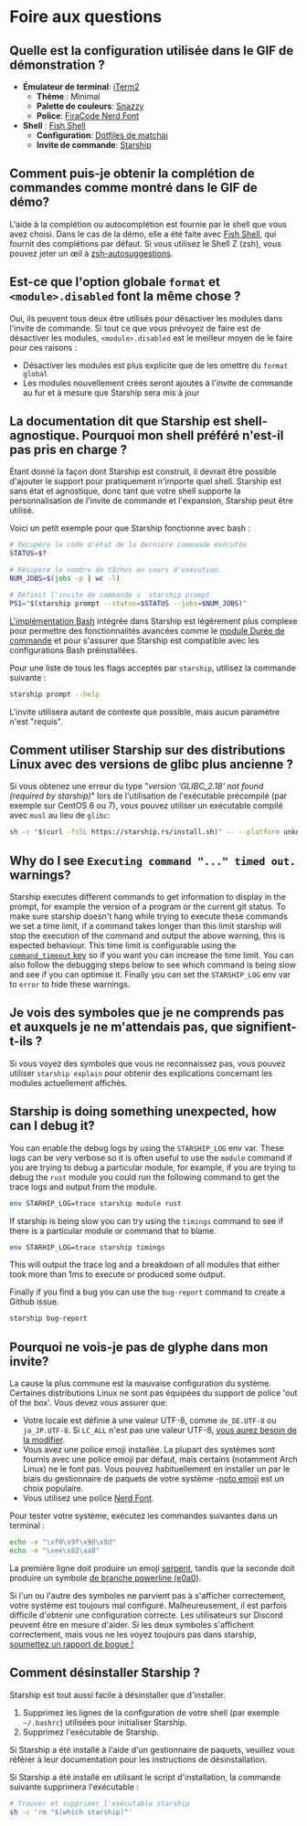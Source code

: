 # Foire aux questions

## Quelle est la configuration utilisée dans le GIF de démonstration ?

- **Émulateur de terminal**: [iTerm2](https://iterm2.com/)
  - **Thème** : Minimal
  - **Palette de couleurs**: [Snazzy](https://github.com/sindresorhus/iterm2-snazzy)
  - **Police**: [FiraCode Nerd Font](https://www.nerdfonts.com/font-downloads)
- **Shell** : [Fish Shell](https://fishshell.com/)
  - **Configuration**: [Dotfiles de matchai](https://github.com/matchai/dotfiles/blob/b6c6a701d0af8d145a8370288c00bb9f0648b5c2/.config/fish/config.fish)
  - **Invite de commande**: [Starship](https://starship.rs/)

## Comment puis-je obtenir la complétion de commandes comme montré dans le GIF de démo?

L'aide à la complétion ou autocomplétion est fournie par le shell que vous avez choisi. Dans le cas de la démo, elle a été faite avec [Fish Shell](https://fishshell.com/), qui fournit des complétions par défaut. Si vous utilisez le Shell Z (zsh), vous pouvez jeter un œil à [zsh-autosuggestions](https://github.com/zsh-users/zsh-autosuggestions).

## Est-ce que l'option globale `format` et `<module>.disabled` font la même chose ?

Oui, ils peuvent tous deux être utilisés pour désactiver les modules dans l'invite de commande. Si tout ce que vous prévoyez de faire est de désactiver les modules, `<module>.disabled` est le meilleur moyen de le faire pour ces raisons :

- Désactiver les modules est plus explicite que de les omettre du `format global`
- Les modules nouvellement créés seront ajoutés à l'invite de commande au fur et à mesure que Starship sera mis à jour

## La documentation dit que Starship est shell-agnostique. Pourquoi mon shell préféré n'est-il pas pris en charge ?

Étant donné la façon dont Starship est construit, il devrait être possible d'ajouter le support pour pratiquement n'importe quel shell. Starship est sans état et agnostique, donc tant que votre shell supporte la personnalisation de l'invite de commande et l'expansion, Starship peut être utilisé.

Voici un petit exemple pour que Starship fonctionne avec bash :

```sh
# Récupère le code d'état de la dernière commande exécutée
STATUS=$?

# Récupère le nombre de tâches en cours d'exécution.
NUM_JOBS=$(jobs -p | wc -l)

# Définit l'invite de commande a `starship prompt`
PS1="$(starship prompt --status=$STATUS --jobs=$NUM_JOBS)"
```

[L'implémentation Bash](https://github.com/starship/starship/blob/master/src/init/starship.bash) intégrée dans Starship est légèrement plus complexe pour permettre des fonctionnalités avancées comme le [module Durée de commande](https://starship.rs/config/#command-duration) et pour s'assurer que Starship est compatible avec les configurations Bash préinstallées.

Pour une liste de tous les flags acceptés par `starship`, utilisez la commande suivante :

```sh
starship prompt --help
```

L'invite utilisera autant de contexte que possible, mais aucun paramètre n'est "requis".

## Comment utiliser Starship sur des distributions Linux avec des versions de glibc plus ancienne ?

Si vous obtenez une erreur du type "_version 'GLIBC_2.18' not found (required by starship)_" lors de l'utilisation de l'exécutable précompilé (par exemple sur CentOS 6 ou 7), vous pouvez utiliser un exécutable compilé avec `musl` au lieu de `glibc`:

```sh
sh -c "$(curl -fsSL https://starship.rs/install.sh)" -- --platform unknown-linux-musl
```

## Why do I see `Executing command "..." timed out.` warnings?

Starship executes different commands to get information to display in the prompt, for example the version of a program or the current git status. To make sure starship doesn't hang while trying to execute these commands we set a time limit, if a command takes longer than this limit starship will stop the execution of the command and output the above warning, this is expected behaviour. This time limit is configurable using the [`command_timeout` key](/config/#prompt) so if you want you can increase the time limit. You can also follow the debugging steps below to see which command is being slow and see if you can optimise it. Finally you can set the `STARSHIP_LOG` env var to `error` to hide these warnings.

## Je vois des symboles que je ne comprends pas et auxquels je ne m'attendais pas, que signifient-t-ils ?

Si vous voyez des symboles que vous ne reconnaissez pas, vous pouvez utiliser `starship explain` pour obtenir des explications concernant les modules actuellement affichés.

## Starship is doing something unexpected, how can I debug it?

You can enable the debug logs by using the `STARSHIP_LOG` env var. These logs can be very verbose so it is often useful to use the `module` command if you are trying to debug a particular module, for example, if you are trying to debug the `rust` module you could run the following command to get the trace logs and output from the module.

```sh
env STARHIP_LOG=trace starship module rust
```

If starship is being slow you can try using the `timings` command to see if there is a particular module or command that to blame.

```sh
env STARHIP_LOG=trace starship timings
```

This will output the trace log and a breakdown of all modules that either took more than 1ms to execute or produced some output.

Finally if you find a bug you can use the `bug-report` command to create a Github issue.

```sh
starship bug-report
```

## Pourquoi ne vois-je pas de glyphe dans mon invite?

La cause la plus commune est la mauvaise configuration du système. Certaines distributions Linux ne sont pas équipées du support de police 'out of the box'. Vous devez vous assurer que:

- Votre locale est définie à une valeur UTF-8, comme `de_DE.UTF-8` ou `ja_JP.UTF-8`. Si `LC_ALL` n'est pas une valeur UTF-8, [vous aurez besoin de la modifier](https://www.tecmint.com/set-system-locales-in-linux/).
- Vous avez une police emoji installée. La plupart des systèmes sont fournis avec une police emoji par défaut, mais certains (notamment Arch Linux) ne le font pas. Vous pouvez habituellement en installer un par le biais du gestionnaire de paquets de votre système -[noto emoji](https://www.google.com/get/noto/help/emoji/) est un choix populaire.
- Vous utilisez une police [Nerd Font](https://www.nerdfonts.com/).

Pour tester votre système, exécutez les commandes suivantes dans un terminal :

```sh
echo -e "\xf0\x9f\x90\x8d"
echo -e "\xee\x82\xa0"
```

La première ligne doit produire un emoji [serpent](https://emojipedia.org/snake/), tandis que la seconde doit produire un symbole [de branche powerline (e0a0)](https://github.com/ryanoasis/powerline-extra-symbols#glyphs).

Si l'un ou l'autre des symboles ne parvient pas à s'afficher correctement, votre système est toujours mal configuré. Malheureusement, il est parfois difficile d'obtenir une configuration correcte. Les utilisateurs sur Discord peuvent être en mesure d'aider. Si les deux symboles s'affichent correctement, mais vous ne les voyez toujours pas dans starship, [soumettez un rapport de bogue !](https://github.com/starship/starship/issues/new/choose)

## Comment désinstaller Starship ?

Starship est tout aussi facile à désinstaller que d'installer.

1. Supprimez les lignes de la configuration de votre shell (par exemple `~/.bashrc`) utilisées pour initialiser Starship.
1. Supprimez l'exécutable de Starship.

Si Starship a été installé à l'aide d'un gestionnaire de paquets, veuillez vous référer à leur documentation pour les instructions de désinstallation.

Si Starship a été installé en utilisant le script d'installation, la commande suivante supprimera l'exécutable :

```sh
# Trouver et supprimer l'exécutable starship
sh -c 'rm "$(which starship)"'
```
